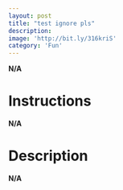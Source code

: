 ```yaml
---
layout: post
title: "test ignore pls"
description:  
image: 'http://bit.ly/316kriS'
category: 'Fun'
---
```

**N/A**

# Instructions
**N/A**



# Description
**N/A**
